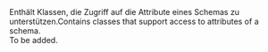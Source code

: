 <Namespace Name="Microsoft.Azure.SqlDatabase.ElasticScale.ShardManagement.Schema">
  <Docs>
    <summary><span data-ttu-id="97a84-101">Enthält Klassen, die Zugriff auf die Attribute eines Schemas zu unterstützen.</span><span class="sxs-lookup"><span data-stu-id="97a84-101">Contains classes that support access to attributes of a schema.</span></span></summary> 
    <remarks>To be added.</remarks>
  </Docs>
</Namespace>
